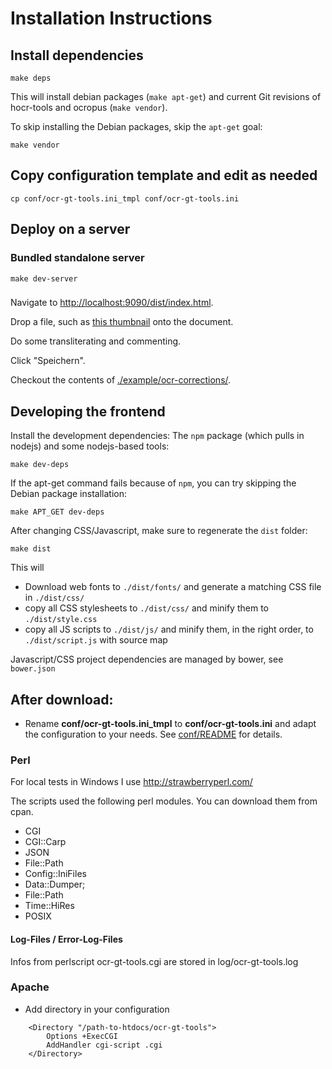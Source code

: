 # Installation Instructions

## Install dependencies

```
make deps
```

This will install debian packages (`make apt-get`) and current Git revisions of hocr-tools and ocropus (`make vendor`).

To skip installing the Debian packages, skip the `apt-get` goal:

```
make vendor
```

## Copy configuration template and edit as needed

```
cp conf/ocr-gt-tools.ini_tmpl conf/ocr-gt-tools.ini
```

## Deploy on a server

### Bundled standalone server

```
make dev-server
```

### 

Navigate to [http://localhost:9090/dist/index.html](http://localhost:9090/index.html).

Drop a file, such as [this thumbnail](http://digi.bib.uni-mannheim.de/fileadmin/digi/445442158/thumbs/445442158_0126.jpg) onto the document.

Do some transliterating and commenting.

Click "Speichern".

Checkout the contents of [./example/ocr-corrections/](./example/ocr-corrections/).

## Developing the frontend

Install the development dependencies: The `npm` package (which pulls in nodejs) and some nodejs-based tools:

```
make dev-deps
```

If the apt-get command fails because of `npm`, you can try skipping the Debian package installation:

```
make APT_GET dev-deps
```

After changing CSS/Javascript, make sure to regenerate the `dist` folder:

```
make dist
```

This will 

* Download web fonts to `./dist/fonts/` and generate a matching CSS file in `./dist/css/`
* copy all CSS stylesheets to `./dist/css/` and minify them to `./dist/style.css`
* copy all JS scripts to `./dist/js/` and minify them, in the right order, to `./dist/script.js` with source map

Javascript/CSS project dependencies are managed by bower, see `bower.json`

## After download:

- Rename **conf/ocr-gt-tools.ini_tmpl** to **conf/ocr-gt-tools.ini**
  and adapt the configuration to your needs.
  See [conf/README](conf/README) for details.

### Perl

For local tests in Windows I use http://strawberryperl.com/

The scripts used the following perl modules. You can download them from cpan.

- CGI
- CGI::Carp
- JSON
- File::Path
- Config::IniFiles
- Data::Dumper;
- File::Path
- Time::HiRes
- POSIX

#### Log-Files / Error-Log-Files
Infos from perlscript ocr-gt-tools.cgi are stored in log/ocr-gt-tools.log

### Apache
- Add directory in your configuration
```
    <Directory "/path-to-htdocs/ocr-gt-tools">                        
        Options +ExecCGI
        AddHandler cgi-script .cgi
    </Directory>
```


